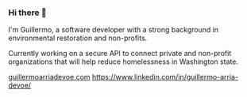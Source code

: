 ### Hi there 👋

I'm Guillermo, a software developer with a strong background in environmental restoration and non-profits. 

Currently working on a secure API to connect private and non-profit organizations that will help reduce homelessness in Washington state.

[guillermoarriadevoe.com](https://guillermoarriadevoe.com/)
https://www.linkedin.com/in/guillermo-arria-devoe/

<!--
**arriadevoe/ArriaDevoe** is a ✨ _special_ ✨ repository because its `README.md` (this file) appears on your GitHub profile.

Here are some ideas to get you started:

- 🔭 I’m currently working on ...
- 🌱 I’m currently learning ...
- 👯 I’m looking to collaborate on ...
- 🤔 I’m looking for help with ...
- 💬 Ask me about ...
- 📫 How to reach me: ...
- 😄 Pronouns: ...
- ⚡ Fun fact: ...
-->
